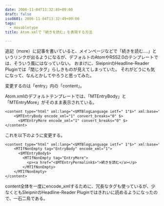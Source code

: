 ```yaml
---
date: 2006-11-04T13:32:49+09:00
draft: false
iso8601: 2006-11-04T13:32:49+09:00
tags:
  - movabletype
title: Atom.xmlで「続きを読む」を表現する方法

---
```


追記（more）に記事を書いていると、メインページなどで「続きを読む....」というリンクが出るようになるが、デフォルトのAtomやRSS2.0のテンプレートでは、そういう風にはなっていない。
おまけに、SleipnirのHeadline-Reader Pluginでは「閉じタグ」らしきものが見えてしまっていた。
それがどうにも気になって、なんとかしてやろうと思ってみた。

変更するのは「entry」内の「content」。

Atom.xmlのデフォルトテンプレートでは、「MTEntryBody」と「MTEntryMore」がそのまま表示されている。

```default
<content type="html" xml:lang="<$MTBlogLanguage ietf=" 1"$>" xml:base="<$MTBlogURL encode_xml="1" $>">
    <$MTEntryBody encode_xml="1" convert_breaks="0" $>
      <$MTEntryMore encode_xml="1" convert_breaks="0" $>
</content>
```

これを以下のように変更する。

```default
<content type="html" xml:lang="<$MTBlogLanguage ietf=" 1"$>" xml:base="<$MTBlogURL encode_xml="1" $>">
    <MTIfNonEmpty tag="EntryBody" encode_xml="1">
      <$MTEntryBody$>
        <MTIfNonEmpty tag="EntryMore">
          <p><a href="<$MTEntryPermalink$>">続きを読む</a></p>
        </MTIfNonEmpty>
    </MTIfNonEmpty>
</content>
```

content全体を一度にencode_xmlするために、冗長なタグも使っているが、少なくともSleipnirのHeadline-Reader Pluginではきれいに読めるようになったので、一石二鳥である。
